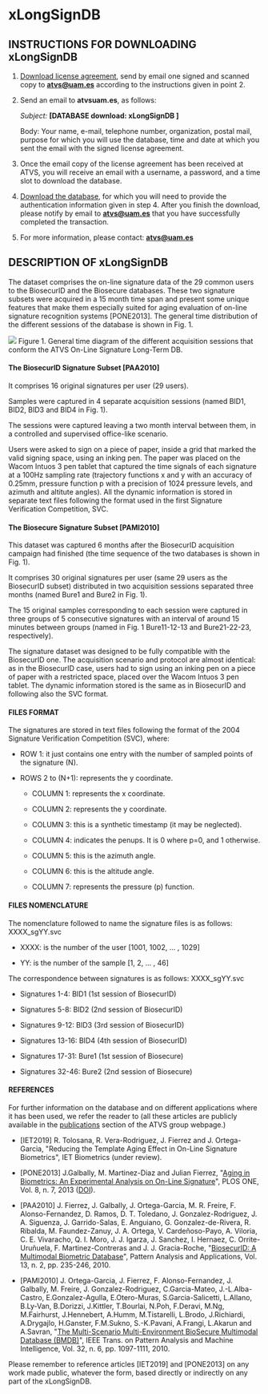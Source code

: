 # xLongSignDB

## INSTRUCTIONS FOR DOWNLOADING xLongSignDB 
1) [Download license agreement](http://atvs.ii.uam.es/atvs/licenses/ATVS-SLT_License.pdf), send by email one signed and scanned copy to **atvs@uam.es** according to the instructions given in point 2.
 
 
2) Send an email to **atvsuam.es**, as follows:

   *Subject:* **[DATABASE download: xLongSignDB ]**

   Body: Your name, e-mail, telephone number, organization, postal mail, purpose for which you will use the database, time and date at which you sent the email with the signed license agreement.
 

3) Once the email copy of the license agreement has been received at ATVS, you will receive an email with a username, a password, and a time slot to download the database.
 

4) [Download the database](http://atvs.ii.uam.es/atvs/intranet/free_DB/SLTDB), for which you will need to provide the authentication information given in step 4. After you finish the download, please notify by email to **atvs@uam.es** that you have successfully completed the transaction.
 

5) For more information, please contact: **atvs@uam.es**


## DESCRIPTION OF xLongSignDB 

The dataset comprises the on-line signature data of the 29 common users to the BiosecurID and the Biosecure databases. These two signature subsets were acquired in a 15 month time span and present some unique features that make them especially suited for aging evaluation of on-line signature recognition systems [PONE2013]. The general time distribution of the different sessions of the database is shown in Fig. 1.

![](http://atvs.ii.uam.es/atvs/xLongSignDB.jpg )
Figure 1. General time diagram of the different acquisition sessions that conform the ATVS On-Line Signature Long-Term DB.


#### __The BiosecurID Signature Subset [PAA2010]__

It comprises 16 original signatures per user (29 users).

Samples were captured in 4 separate acquisition sessions (named BID1, BID2, BID3 and BID4 in Fig. 1).

The sessions were captured leaving a two month interval between them, in a controlled and supervised office-like scenario.

Users were asked to sign on a piece of paper, inside a grid that marked the valid signing space, using an inking pen. The paper was placed on the Wacom Intuos 3 pen tablet that captured the time signals of each signature at a 100Hz sampling rate (trajectory functions x and y with an accuracy of 0.25mm, pressure function p with a precision of 1024 pressure levels, and azimuth and altitute angles). All the dynamic information is stored in separate text files following the format used in the first Signature Verification Competition, SVC.


#### __The Biosecure Signature Subset [PAMI2010]__
This dataset was captured 6 months after the BiosecurID acquisition campaign had finished (the time sequence of the two databases is shown in Fig. 1).

It comprises 30 original signatures per user (same 29 users as the BiosecurID subset) distributed in two acquisition sessions separated three months (named Bure1 and Bure2 in Fig. 1).

The 15 original samples corresponding to each session were captured in three groups of 5 consecutive signatures with an interval of around 15 minutes between groups (named in Fig. 1 Bure11-12-13 and Bure21-22-23, respectively).

The signature dataset was designed to be fully compatible with the BiosecurID one. The acquisition scenario and protocol are almost identical: as in the BiosecurID case, users had to sign using an inking pen on a piece of paper with a restricted space, placed over the Wacom Intuos 3 pen tablet. The dynamic information stored is the same as in BiosecurID and following also the SVC format.


#### FILES FORMAT
The signatures are stored in text files following the format of the 2004 Signature Verification Competition (SVC), where:

+ ROW 1: it just contains one entry with the number of sampled points of the signature (N).

+ ROWS 2 to (N+1): represents the y coordinate.

  + COLUMN 1: represents the x coordinate.

  + COLUMN 2: represents the y coordinate.

  + COLUMN 3: this is a synthetic timestamp (it may be neglected).

  + COLUMN 4: indicates the penups. It is 0 where p=0, and 1 otherwise.

  + COLUMN 5: this is the azimuth angle.

  + COLUMN 6: this is the altitude angle.

  + COLUMN 7: represents the pressure (p) function.
  
  
#### FILES NOMENCLATURE
The nomenclature followed to name the signature files is as follows: XXXX_sgYY.svc

+ XXXX: is the number of the user [1001, 1002, ... , 1029]

+ YY: is the number of the sample [1, 2, ... , 46]

The correspondence between signatures is as follows: XXXX_sgYY.svc

+ Signatures 1-4: BID1 (1st session of BiosecurID)

+ Signatures 5-8: BID2 (2nd session of BiosecurID)

+ Signatures 9-12: BID3 (3rd session of BiosecurID)

+ Signatures 13-16: BID4 (4th session of BiosecurID)

+ Signatures 17-31: Bure1 (1st session of Biosecure)

+ Signatures 32-46: Bure2 (2nd session of Biosecure)


#### REFERENCES
For further information on the database and on different applications where it has been used, we refer the reader to (all these articles are publicly available in the [publications](http://atvs.ii.uam.es/atvs/listpublications.do) section of the ATVS group webpage.)
+ [IET2019] R. Tolosana, R. Vera-Rodriguez, J. Fierrez and J. Ortega-Garcia, "Reducing the Template Aging Effect in On-Line Signature Biometrics", IET Biometrics (under review).

+ [PONE2013] J.Galbally, M. Martinez-Diaz and Julian Fierrez, "[Aging in Biometrics: An Experimental Analysis on On-Line Signature](http://atvs.ii.uam.es/atvs/files/2013_PLOSone_AgeingSignature_Galbally_Published.pdf)", PLOS ONE, Vol. 8, n. 7, 2013 ([DOI](http://dx.plos.org/10.1371/journal.pone.0069897)).

+ [PAA2010] J. Fierrez, J. Galbally, J. Ortega-Garcia, M. R. Freire, F. Alonso-Fernandez, D. Ramos, D. T. Toledano, J. Gonzalez-Rodriguez, J. A. Siguenza, J. Garrido-Salas, E. Anguiano, G. Gonzalez-de-Rivera, R. Ribalda, M. Faundez-Zanuy, J. A. Ortega, V. Cardeñoso-Payo, A. Viloria, C. E. Vivaracho, Q. I. Moro, J. J. Igarza, J. Sanchez, I. Hernaez, C. Orrite-Uruñuela, F. Martinez-Contreras and J. J. Gracia-Roche, "[BiosecurID: A Multimodal Biometric Database](http://atvs.ii.uam.es/atvs/files/2009_PAA_BiosecurID_Fierrez.pdf)", Pattern Analysis and Applications, Vol. 13, n. 2, pp. 235-246, 2010.

+ [PAMI2010] J. Ortega-Garcia, J. Fierrez, F. Alonso-Fernandez, J. Galbally, M. Freire, J. Gonzalez-Rodriguez, C.Garcia-Mateo, J.-L.Alba-Castro, E.Gonzalez-Agulla, E.Otero-Muras, S.Garcia-Salicetti, L.Allano, B.Ly-Van, B.Dorizzi, J.Kittler, T.Bourlai, N.Poh, F.Deravi, M.Ng, M.Fairhurst, J.Hennebert, A.Humm, M.Tistarelli, L.Brodo, J.Richiardi, A.Drygajlo, H.Ganster, F.M.Sukno, S.-K.Pavani, A.Frangi, L.Akarun and A.Savran, "[The Multi-Scenario Multi-Environment BioSecure Multimodal Database (BMDB)](http://atvs.ii.uam.es/atvs/files/2010_PAMI_BMDM_Ortega.pdf")", IEEE Trans. on Pattern Analysis and Machine Intelligence, Vol. 32, n. 6, pp. 1097-1111, 2010.

Please remember to reference articles [IET2019] and [PONE2013] on any work made public, whatever the form, based directly or indirectly on any part of the xLongSignDB.

